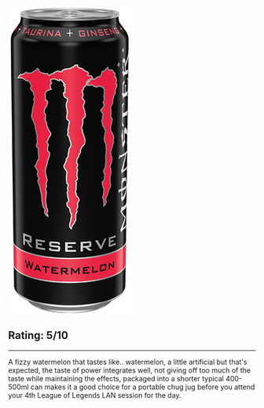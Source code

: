 ![|128](./docs/_attachments/ReserveWatermelon.png)

## Rating: 5/10

___

A fizzy watermelon that tastes like.. watermelon, a little artificial but that's expected, the taste of power integrates well, not giving off too much of the taste while maintaining the effects, packaged into a shorter typical 400-500ml can makes it a good choice for a portable chug jug before you attend your 4th League of Legends LAN session for the day.

